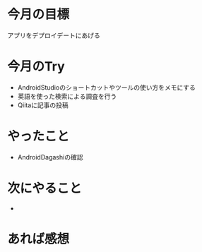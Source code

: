 # 今月の目標
アプリをデプロイデートにあげる
# 今月のTry
* AndroidStudioのショートカットやツールの使い方をメモにする
* 英語を使った検索による調査を行う
* Qiitaに記事の投稿
# やったこと
* AndroidDagashiの確認
# 次にやること
* 
# あれば感想

